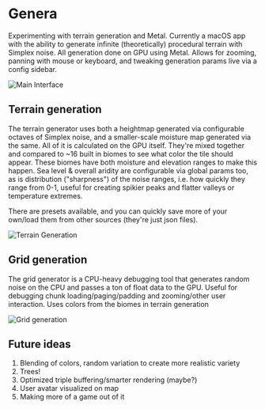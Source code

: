 # Genera
Experimenting with terrain generation and Metal. Currently a macOS app with the ability to generate infinite (theoretically) procedural terrain with Simplex noise. All generation done on GPU using Metal. Allows for zooming, panning with mouse or keyboard, and tweaking generation params live via a config sidebar.

![Main Interface](https://user-images.githubusercontent.com/982182/99040398-ecbd6500-253d-11eb-835e-a81985a504f7.png)

## Terrain generation
The terrain generator uses both a heightmap generated via configurable octaves of Simplex noise, and a smaller-scale moisture map generated via the same. All of it is calculated on the GPU itself. They're mixed together and compared to ~16 built in biomes to see what color the tile should appear. These biomes have both moisture and elevation ranges to make this happen. Sea level & overall aridity are configurable via global params too, as is distribution ("sharpness") of the noise ranges, i.e. how quickly they range from 0-1, useful for creating spikier peaks and flatter valleys or temperature extremes.

There are presets available, and you can quickly save more of your own/load them from other sources (they're just json files).

![Terrain Generation](https://user-images.githubusercontent.com/982182/99040409-f0e98280-253d-11eb-85d7-b99dc176f68e.png)

## Grid generation
The grid generator is a CPU-heavy debugging tool that generates random noise on the CPU and passes a ton of float data to the GPU. Useful for debugging chunk loading/paging/padding and zooming/other user interaction. Uses colors from the biomes in terrain generation

![Grid generation](https://user-images.githubusercontent.com/982182/99040406-efb85580-253d-11eb-8fc8-2eaf29b8a925.png)

## Future ideas
1. Blending of colors, random variation to create more realistic variety
1. Trees!
1. Optimized triple buffering/smarter rendering (maybe?)
1. User avatar visualized on map
1. Making more of a game out of it
